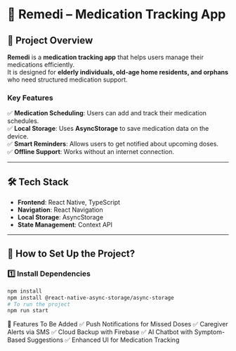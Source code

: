 # 📌 Remedi – Medication Tracking App

## 🚀 Project Overview
**Remedi** is a **medication tracking app** that helps users manage their medications efficiently.  
It is designed for **elderly individuals, old-age home residents, and orphans** who need structured medication support.  

### Key Features
✅ **Medication Scheduling**: Users can add and track their medication schedules.  
✅ **Local Storage**: Uses **AsyncStorage** to save medication data on the device.  
✅ **Smart Reminders**: Allows users to get notified about upcoming doses.  
✅ **Offline Support**: Works without an internet connection.  

---

## 🛠 Tech Stack
- **Frontend**: React Native, TypeScript  
- **Navigation**: React Navigation  
- **Local Storage**: AsyncStorage  
- **State Management**: Context API  

---

## 📌 How to Set Up the Project?

### 1️⃣ Install Dependencies
```bash
npm install
npm install @react-native-async-storage/async-storage
# To run the project
npm run start
```
📌 Features To Be Added
✅ Push Notifications for Missed Doses
✅ Caregiver Alerts via SMS
✅ Cloud Backup with Firebase
✅ AI Chatbot with Symptom-Based Suggestions
✅ Enhanced UI for Medication Tracking
